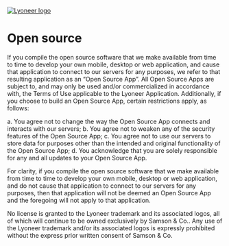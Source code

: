[![Lyoneer logo](https://github.com/lyoneer/lyoneer/blob/master/assets/header-brand.png?raw=true)](https:/lyoneer.com/about/)

# Open source

If you compile the open source software that we make available from time to time to develop your own mobile, desktop or web application, and cause that application to connect to our servers for any purposes, we refer to that resulting application as an “Open Source App”.  All Open Source Apps are subject to, and may only be used and/or commercialized in accordance with, the Terms of Use applicable to the Lyoneer Application.  Additionally, if you choose to build an Open Source App, certain restrictions apply, as follows:

a. You agree not to change the way the Open Source App connects and interacts with our servers; b. You agree not to weaken any of the security features of the Open Source App; c. You agree not to use our servers to store data for purposes other than the intended and original functionality of the Open Source App; d. You acknowledge that you are solely responsible for any and all updates to your Open Source App. 

For clarity, if you compile the open source software that we make available from time to time to develop your own mobile, desktop or web application, and do not cause that application to connect to our servers for any purposes, then that application will not be deemed an Open Source App and the foregoing will not apply to that application.

No license is granted to the Lyoneer trademark and its associated logos, all of which will continue to be owned exclusively by Samson & Co.. Any use of the Lyoneer trademark and/or its associated logos is expressly prohibited without the express prior written consent of Samson & Co.

